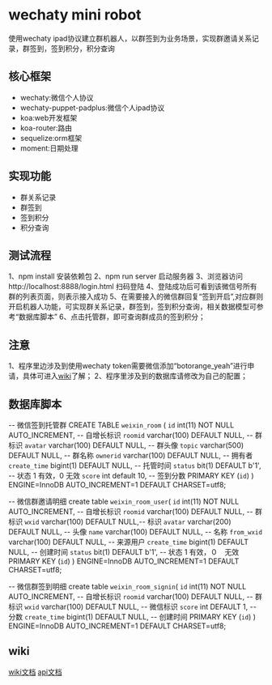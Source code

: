 # wechaty mini robot

使用wechaty ipad协议建立群机器人，以群签到为业务场景，实现群邀请关系记录，群签到，签到积分，积分查询

## 核心框架

* wechaty:微信个人协议
* wechaty-puppet-padplus:微信个人ipad协议
* koa:web开发框架
* koa-router:路由
* sequelize:orm框架
* moment:日期处理

## 实现功能

* 群关系记录
* 群签到
* 签到积分
* 积分查询

## 测试流程

1、npm install 安装依赖包
2、npm run server 启动服务器
3、浏览器访问 http://localhost:8888/login.html 扫码登陆
4、登陆成功后可看到该微信号所有群的列表页面，则表示接入成功
5、在需要接入的微信群回复“签到开启”,对应群则开启机器人功能，可实现群关系记录，群签到，签到积分查询，相关数据模型可参考“数据库脚本”
6、点击托管群，即可查询群成员的签到积分；

## 注意

1、程序里边涉及到使用wechaty token需要微信添加“botorange_yeah”进行申请，具体可进入[wiki](https://github.com/juzibot/Welcome/wiki/Everything-about-Wechaty)了解；
2、程序里涉及到的数据库请修改为自己的配置；

## 数据库脚本

-- 微信签到托管群
CREATE TABLE `weixin_room` (
  `id` int(11) NOT NULL AUTO_INCREMENT, -- 自增长标识
  `roomid` varchar(100) DEFAULT NULL, -- 群标识
  `avatar` varchar(100) DEFAULT NULL, -- 群头像
  `topic` varchar(500) DEFAULT NULL, -- 群名称
  `ownerid` varchar(100) DEFAULT NULL, -- 拥有者
  `create_time` bigint(1) DEFAULT NULL, -- 托管时间
  `status` bit(1) DEFAULT b'1', -- 状态 1 有效，0 无效
  `score` int default 10, -- 签到分数
  PRIMARY KEY (`id`)
) ENGINE=InnoDB AUTO_INCREMENT=1 DEFAULT CHARSET=utf8;

-- 微信群邀请明细
create table `weixin_room_user`(
  `id` int(11) NOT NULL AUTO_INCREMENT, -- 自增长标识
  `roomid` varchar(100) DEFAULT NULL, -- 群标识
  `wxid` varchar(100) DEFAULT NULL,-- 标识
  `avatar` varchar(200) DEFAULT NULL, -- 头像
  `name` varchar(100) DEFAULT NULL, -- 名称
  `from_wxid` varchar(100) DEFAULT NULL, -- 来源用户
  `create_time` bigint(1) DEFAULT NULL, -- 创建时间
  `status` bit(1) DEFAULT b'1', -- 状态 1 有效，０　无效
  PRIMARY KEY (`id`)
) ENGINE=InnoDB AUTO_INCREMENT=1 DEFAULT CHARSET=utf8;

-- 微信群签到明细
create table `weixin_room_signin`(
  `id` int(11) NOT NULL AUTO_INCREMENT, -- 自增长标识
  `roomid` varchar(100) DEFAULT NULL, -- 群标识
  `wxid` varchar(100) DEFAULT NULL, -- 微信标识
  `score` int DEFAULT 1, -- 分数
  `create_time` bigint(1) DEFAULT NULL, -- 创建时间
   PRIMARY KEY (`id`)
) ENGINE=InnoDB AUTO_INCREMENT=1 DEFAULT CHARSET=utf8;

## wiki

[wiki文档](https://github.com/juzibot/Welcome/wiki/Everything-about-Wechaty)
[api文档](https://wechaty.js.org/v/zh/)